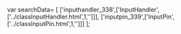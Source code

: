 var searchData= \[
\[\'inputhandler\_338\',\[\'InputHandler\',\[\'../classInputHandler.html\',1,\'\'\]\]\],
\[\'inputpin\_339\',\[\'InputPin\',\[\'../classInputPin.html\',1,\'\'\]\]\]
\];
